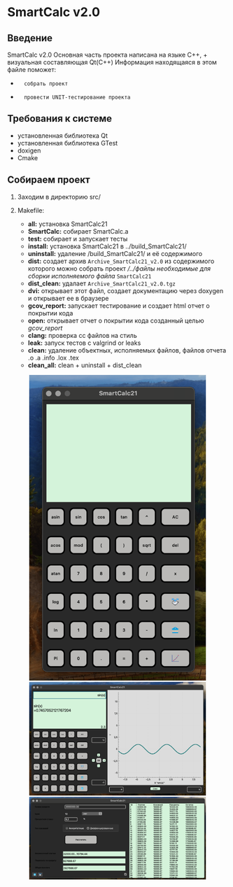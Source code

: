 # SmartCalc v2.0


## Введение

SmartCalc v2.0
Основная часть проекта написана на языке С++, + визуальная составляющая Qt(C++) 
Информация находящаяся в этом файле поможет:

* 	 	собрать проект 
* 		провести UNIT-тестирование проекта


## Требования к системе
* установленная библиотека Qt
* установленная библиотека GTest
* doxigen
* Cmake

## Собираем проект
1. Заходим в директорию src/
	
2. Makefile: 
	* **all:** установка SmartCalc21 
	* **SmartCalc:** собирает SmartCalc.a
	* **test:**  собирает и запускает тесты	
	* **install:**  установка SmartCalc21 в ../build_SmartCalc21/ 
	* **uninstall:** удаление /build_SmartCalc21/ и её содержимого
	* **dist:** создает архив `Archive_SmartCalc21_v2.0` из содержимого которого можно собрать проект */../файлы необходимые для сборки исполняемого файла* `SmartCalc21`
	* **dist_clean:** удалает `Archive_SmartCalc21_v2.0.tgz`
	* **dvi:** открывает этот файл, создает  документацию через doxygen и открывает ее в браузере
	* **gcov_report:** запускает тестирование и создает html отчет о покрытии кода
	* **open:** открывает отчет о покрытии кода созданный целью *gcov_report*
	* **clang:** проверка сс файлов на стиль 
	* **leak:**	запуск тестов с valgrind or leaks
	* **clean:** удаление объектных, исполняемых файлов, файлов отчета .o .a .info .lox .tex
	* **clean_all:** clean + uninstall + dist_clean






<center>
		<img src="images/smart.png" width=80%/>
</center>


<center>
		<img src="images/graph.png" width=80%/>
</center>


<center>
		<img src="images/credit.png" width=80%/>
</center>